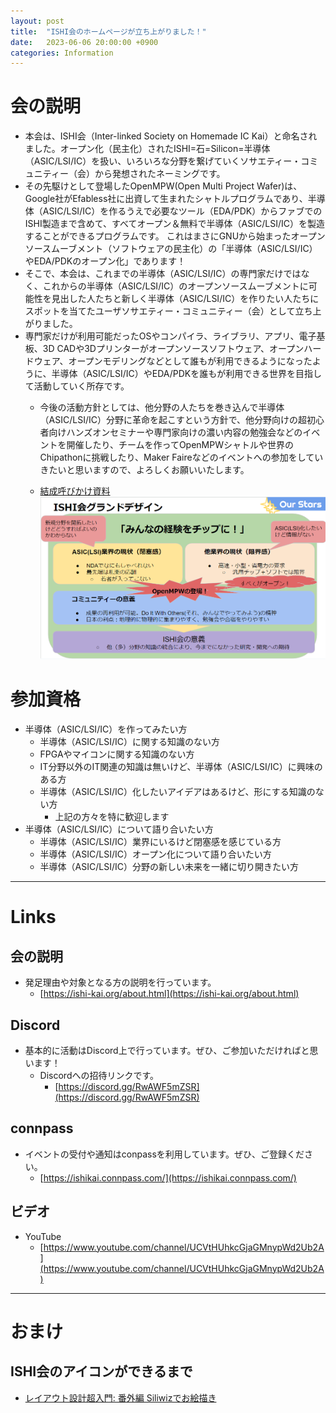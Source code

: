 ```yaml
---
layout: post
title:  "ISHI会のホームページが立ち上がりました！"
date:   2023-06-06 20:00:00 +0900
categories: Information
---
```


# 会の説明
* 本会は、ISHI会（Inter-linked Society on Homemade IC Kai）と命名されました。オープン化（民主化）されたISHI=石=Silicon=半導体（ASIC/LSI/IC）を扱い、いろいろな分野を繋げていくソサエティー・コミュニティー（会）から発想されたネーミングです。
* その先駆けとして登場したOpenMPW(Open Multi Project Wafer)は、Google社がEfabless社に出資して生まれたシャトルプログラムであり、半導体（ASIC/LSI/IC）を作るうえで必要なツール（EDA/PDK）からファブでのISHI製造まで含めて、すべてオープン＆無料で半導体（ASIC/LSI/IC）を製造することができるプログラムです。
これはまさにGNUから始まったオープンソースムーブメント（ソフトウェアの民主化）の「半導体（ASIC/LSI/IC）やEDA/PDKのオープン化」であります！
* そこで、本会は、これまでの半導体（ASIC/LSI/IC）の専門家だけではなく、これからの半導体（ASIC/LSI/IC）のオープンソースムーブメントに可能性を見出した人たちと新しく半導体（ASIC/LSI/IC）を作りたい人たちにスポットを当てたユーザソサエティー・コミュニティー（会）として立ち上がりました。
* 専門家だけが利用可能だったOSやコンパイラ、ライブラリ、アプリ、電子基板、3D CADや3Dプリンターがオープンソースソフトウェア、オープンハードウェア、オープンモデリングなどとして誰もが利用できるようになったように、半導体（ASIC/LSI/IC）やEDA/PDKを誰もが利用できる世界を目指して活動していく所存です。
    * 今後の活動方針としては、他分野の人たちを巻き込んで半導体（ASIC/LSI/IC）分野に革命を起こすという方針で、他分野向けの超初心者向けハンズオンセミナーや専門家向けの濃い内容の勉強会などのイベントを開催したり、チームを作ってOpenMPWシャトルや世界のChipathonに挑戦したり、Maker Faireなどのイベントへの参加をしていきたいと思いますので、よろしくお願いいたします。

     * [結成呼びかけ資料](https://docs.google.com/presentation/d/130FRFYiFgKC3VASkGGDYNaNjsFOrMhMc7CDHG81pCZQ/)
     ![ISHI会グランドデザイン](/assets/images/ishikai_granddesign_fig.png)


# 参加資格
* 半導体（ASIC/LSI/IC）を作ってみたい方
     * 半導体（ASIC/LSI/IC）に関する知識のない方
     * FPGAやマイコンに関する知識のない方
     * IT分野以外のIT関連の知識は無いけど、半導体（ASIC/LSI/IC）に興味のある方
     * 半導体（ASIC/LSI/IC）化したいアイデアはあるけど、形にする知識のない方
         * 上記の方々を特に歓迎します
* 半導体（ASIC/LSI/IC）について語り合いたい方
     * 半導体（ASIC/LSI/IC）業界にいるけど閉塞感を感じている方
     * 半導体（ASIC/LSI/IC）オープン化について語り合いたい方
     * 半導体（ASIC/LSI/IC）分野の新しい未来を一緒に切り開きたい方

***

# Links

## 会の説明
* 発足理由や対象となる方の説明を行っています。
     * [https://ishi-kai.org/about.html](https://ishi-kai.org/about.html)

## Discord
* 基本的に活動はDiscord上で行っています。ぜひ、ご参加いただければと思います！
     * Discordへの招待リンクです。
        * [https://discord.gg/RwAWF5mZSR](https://discord.gg/RwAWF5mZSR)

## connpass
* イベントの受付や通知はconpassを利用しています。ぜひ、ご登録ください。
     * [https://ishikai.connpass.com/](https://ishikai.connpass.com/)

## ビデオ
* YouTube
     * [https://www.youtube.com/channel/UCVtHUhkcGjaGMnypWd2Ub2A](https://www.youtube.com/channel/UCVtHUhkcGjaGMnypWd2Ub2A)


***

# おまけ

## ISHI会のアイコンができるまで
* [レイアウト設計超入門: 番外編 Siliwizでお絵描き](https://note.com/akira_tsuchiya/n/n0c720b3498b4)
